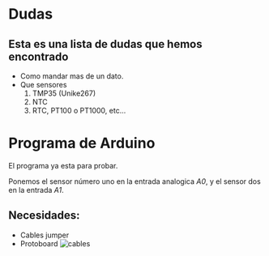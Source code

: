 [img1]:http://www.techmake.com/media/catalog/product/cache/1/image/650x/040ec09b1e35df139433887a97daa66f/c/a/cab-00119_02.jpg
# Dudas
## Esta es una lista de dudas que hemos encontrado
- Como mandar mas de un dato.
- Que sensores
  1. TMP35 (Unike267)
  2. NTC
  3. RTC, PT100 o PT1000, etc...
# Programa de Arduino
El programa ya esta para probar.

Ponemos el sensor número uno en la entrada analogica *A0*, y el sensor dos en la entrada *A1*.

## Necesidades:
+ Cables jumper 
+ Protoboard 
![cables][img1]
